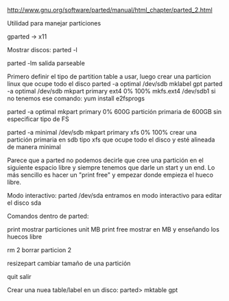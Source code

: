 http://www.gnu.org/software/parted/manual/html_chapter/parted_2.html

Utilidad para manejar particiones

gparted -> x11


Mostrar discos:
parted -l

parted -lm
 salida parseable

Primero definir el tipo de partition table a usar, luego crear una particion linux que ocupe todo el disco
parted -a optimal /dev/sdb mklabel gpt
parted -a optimal /dev/sdb mkpart primary ext4 0% 100%
mkfs.ext4 /dev/sdb1
  si no tenemos ese comando: yum install e2fsprogs

parted -a optimal mkpart primary 0% 600G
  partición primaria de 600GB sin especificar tipo de FS


parted -a minimal /dev/sdb mkpart primary xfs 0% 100%
  crear una partición primaria en sdb tipo xfs que ocupe todo el disco y esté alineada de manera minimal


Parece que a parted no podemos decirle que cree una partición en el siguiente espacio libre y siempre tenemos que darle un start y un end.
Lo más sencillo es hacer un "print free" y empezar donde empieza el hueco libre.



Modo interactivo:
parted /dev/sda
  entramos en modo interactivo para editar el disco sda


Comandos dentro de parted:

print
  mostrar particiones
unit MB print free
  mostrar en MB y enseñando los huecos libre

rm 2
  borrar particion 2

resizepart
  cambiar tamaño de una partición

quit
  salir


Crear una nuea table/label en un disco:
parted> mktable gpt

